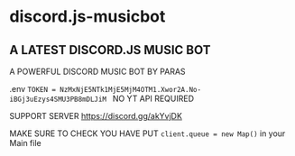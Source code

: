# discord.js-musicbot
## A LATEST DISCORD.JS MUSIC BOT 
A POWERFUL DISCORD MUSIC BOT BY PARAS


.env
```TOKEN = NzMxNjE5NTk1MjE5MjM4OTM1.Xwor2A.No-iBGj3uEzys4SMU3PB8mDLJiM ```
NO YT API REQUIRED 

SUPPORT SERVER 
https://discord.gg/akYvjDK



MAKE SURE TO CHECK YOU HAVE PUT
```client.queue = new Map()```
in your Main file
